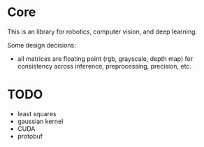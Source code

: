 # Core

This is an library for robotics, computer vision, and deep learning.

Some design decisions:

- all matrices are floating point (rgb, grayscale, depth map) for consistency across inference, preprocessing, precision, etc.


# TODO

- least squares
- gaussian kernel
- CUDA
- protobuf
